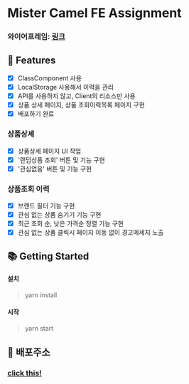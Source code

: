 # Mister Camel FE Assignment

### 와이어프레임: <a href="https://miro.com/app/board/o9J_l47JQLs=/">링크</a>

## 📝 Features

- [x] ClassComponent 사용
- [x] LocalStorage 사용해서 이력을 관리
- [x] API를 사용하지 않고, Client의 리소스만 사용
- [x] 상품 상세 페이지, 상품 조회이력목록 페이지 구현
- [x] 배포하기 완료

### 상품상세

- [x] 상품상세 페이지 UI 작업
- [x] '랜덤상품 조회' 버튼 및 기능 구현
- [x] '관심없음' 버튼 및 기능 구현

### 상품조회 이력

- [x] 브랜드 필터 기능 구현
- [x] 관심 없는 상품 숨기기 기능 구현
- [x] 최근 조회 순, 낮은 가격순 정렬 기능 구현
- [x] 관심 없는 상품 클릭시 페이지 이동 없이 경고메세지 노출

## 📚 Getting Started

#### 설치

> yarn install

#### 시작

> yarn start

## 🎉 배포주소

### [click this!](https://eloquent-joliot-dde976.netlify.app/)
